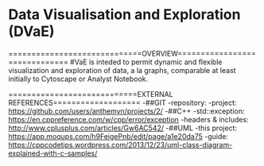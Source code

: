 # Data Visualisation and Exploration (DVaE)
=============================OVERVIEW==============================
#VaE is inteded to permit dynamic and flexible visualization and exploration of data, a la graphs, comparable at least
initially to Cytoscape or Analyst Notebook.

============================EXTERNAL REFERENCES===================
-##GIT
	-repository: 
	-project: https://github.com/users/anthemyn/projects/2/
-##C++
	-std::exception: https://en.cppreference.com/w/cpp/error/exception
	-headers & includes: http://www.cplusplus.com/articles/Gw6AC542/
-##UML
	-this project: https://app.moqups.com/h9FeigePnb/edit/page/a1e20da75
	-guide: https://cppcodetips.wordpress.com/2013/12/23/uml-class-diagram-explained-with-c-samples/
